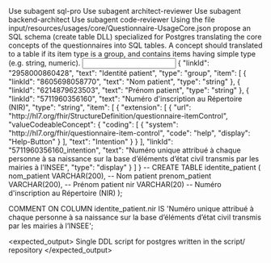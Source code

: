 <subagent>
Use subagent sql-pro
Use subagent architect-reviewer
Use subagent backend-architect
Use subagent code-reviewer
</subagent>

<command>
Using the file input/resources/usages/core/Questionnaire-UsageCore.json
propose an SQL schema (create table DLL) specialized for Postgres translating the core concepts of the questionnaires into SQL tables.
A concept should translated to a table if its item type is a group, and contains items having simple type (e.g. string, numeric).
</command>

<example>
<input type="json">
{
          "linkId": "2958000860428",
          "text": "Identité patient",
          "type": "group",
          "item": [
            {
              "linkId": "8605698058770",
              "text": "Nom patient",
              "type": "string"
            },
            {
              "linkId": "6214879623503",
              "text": "Prénom patient",
              "type": "string"
            },
            {
              "linkId": "5711960356160",
              "text": "Numéro d'inscription au Répertoire (NIR)",
              "type": "string",
              "item": [
                {
                  "extension": [
                    {
                      "url": "http://hl7.org/fhir/StructureDefinition/questionnaire-itemControl",
                      "valueCodeableConcept": {
                        "coding": [
                          {
                            "system": "http://hl7.org/fhir/questionnaire-item-control",
                            "code": "help",
                            "display": "Help-Button"
                          }
                        ],
                        "text": "Intention"
                      }
                    }
                  ],
                  "linkId": "5711960356160_intention",
                  "text": "Numéro unique attribué à chaque personne à sa naissance sur la base d’éléments d’état civil transmis par les mairies à l’INSEE",
                  "type": "display"
                }
              ]
            }
</input>
<output type="sql">
-- 
CREATE TABLE identite_patient (
    nom_patient VARCHAR(200), -- Nom patient
    prenom_patient VARCHAR(200), -- Prénom patient
    nir VARCHAR(20) -- Numéro d'inscription au Répertoire (NIR)
);

COMMENT ON COLUMN identite_patient.nir IS 'Numéro unique attribué à chaque personne à sa naissance sur la base d’éléments d’état civil transmis par les mairies à l’INSEE';
</output>
</example>

<expected_output>
Single DDL script for postgres written in the script/ repository
</expected_output>